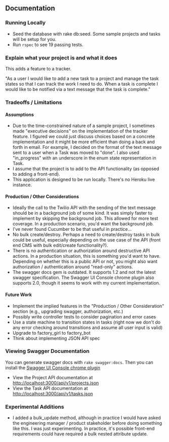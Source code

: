 ## Documentation

### Running Locally

* Seed the database with rake db:seed. Some sample projects and tasks will be setup for you.
* Run `rspec` to see 19 passing tests.

### Explain what your project is and what it does

This adds a feature to a tracker.

"As a user I would like to add a new task to a project and manage the task states so that I can track the work I need to do. When a task is complete I would like to be notified via a text message that the task is complete."

### Tradeoffs / Limitations

#### Assumptions

* Due to the time-constrained nature of a sample project, I sometimes made "executive decisions" on the implementation of the tracker feature. I figured we could just discuss choices based on a concrete implementation and it might be more efficient than doing a back and forth in email. For example, I decided on the format of the text message sent to a user when a Task was moved to "done". I also used "in_progress" with an underscore in the enum state representation in Task.
* I assume that the project is to add to the API functionality (as opposed to adding a front-end).
* This application is designed to be run locally. There's no Heroku live instance.

#### Production / Other Considerations

* Ideally the call to the Twilio API with the sending of the text message should be in a background job of some kind. It was simply faster to implement by skipping the background job. This allowed for more test coverage. In a production scenario, you'd want the background job.
* I've never found Cucumber to be that useful in practice...
* No bulk create/destroy. Perhaps a need to create/destroy tasks in bulk could be useful, especially depending on the use case of the API (front end CMS with bulk edit/create functionality?).
* There is no authentication or authorization around destructive API actions. In a production situation, this is something you'd want to have. Depending on whether this is a public API or not, you might also want authorization / authentication around "read-only" actions.
* The swagger docs gem is outdated. It supports 1.2 and not the latest swagger specification. The Swagger UI Console chrome plugin also supports 2.0, though it seems to work with my current implementation.

#### Future Work

* Implement the implied features in the "Production / Other Consideration" section (e.g., upgrading swagger, authorization, etc.)
* Possibly write controller tests to consider pagination and error cases
* Use a state machine to transition states in tasks (right now we don't do any error checking around transitions and assume all user input is valid)
* Upgrade to factory_girl to factory_bot
* Think about implementing JSON API spec

### Viewing Swagger Documentation

You can generate swagger docs with `rake swagger:docs`. Then you can install the [Swagger UI Console chrome plugin](https://chrome.google.com/webstore/detail/swagger-ui-console/ljlmonadebogfjabhkppkoohjkjclfai?hl=en)

* View the Project API documentation at [http://localhost:3000/api/v1/projects.json](http://localhost:3000/api/v1/projects.json)
* View the Task API documentation at [http://localhost:3000/api/v1/tasks.json](http://localhost:3000/api/v1/tasks.json)

### Experimental Additions

* I added a bulk_update method, although in practice I would have asked the engineering manager / product stakeholder before doing something like this. I was just experimenting. In practice, it's possible front-end requirements could have required a bulk nested attribute update.
